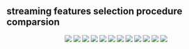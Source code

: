 ## streaming features selection procedure comparsion

<center >
<img src="https://github.com/zhonghuawu/design/raw/master/datas/gene/all_result/streaming/TOX_171.png">
<img src="https://github.com/zhonghuawu/design/raw/master/datas/gene/all_result/streaming/lymphoma.png">
<img src="https://github.com/zhonghuawu/design/raw/master/datas/gene/all_result/streaming/SMK_CAN_187.png">
<img src="https://github.com/zhonghuawu/design/raw/master/datas/gene/all_result/streaming/GLIOMA.png" >
<img src="https://github.com/zhonghuawu/design/raw/master/datas/gene/all_result/streaming/ALLAML.png">
<img src="https://github.com/zhonghuawu/design/raw/master/datas/gene/all_result/streaming/GLI_85.png"> 
<img src="https://github.com/zhonghuawu/design/raw/master/datas/gene/all_result/streaming/lung.png">
<img src="https://github.com/zhonghuawu/design/raw/master/datas/gene/all_result/streaming/colon.png">
<img src="https://github.com/zhonghuawu/design/raw/master/datas/gene/all_result/streaming/Prostate_GE.png">
<img src="https://github.com/zhonghuawu/design/raw/master/datas/gene/all_result/streaming/Lung_Cancer.png">
<img src="https://github.com/zhonghuawu/design/raw/master/datas/gene/all_result/streaming/SRBCT.png">
<img src="https://github.com/zhonghuawu/design/raw/master/datas/gene/all_result/streaming/DLBCL.png">
</center>
